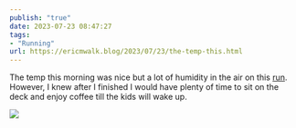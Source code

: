 ```yaml
---
publish: "true"
date: 2023-07-23 08:47:27
tags:
- "Running"
url: https://ericmwalk.blog/2023/07/23/the-temp-this.html
---
```

The temp this morning was nice but a lot of humidity in the air on this [run](https://strava.com/activities/9506126224). However, I knew after I finished I would have plenty of time to sit on the deck and enjoy coffee till the kids will wake up.

![](https://ericmwalk.blog/uploads/2023/b73a90d8b3.jpg)